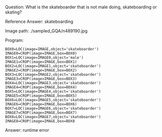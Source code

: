 Question: What is the skateboarder that is not male doing, skateboarding or skating?

Reference Answer: skateboarding

Image path: ./sampled_GQA/n489190.jpg

Program:

```
BOX0=LOC(image=IMAGE,object='skateboarder')
IMAGE0=CROP(image=IMAGE,box=BOX0)
BOX1=LOC(image=IMAGE0,object='male')
IMAGE1=CROP(image=IMAGE,box=BOX1)
BOX2=LOC(image=IMAGE1,object='skateboarder')
IMAGE2=CROP(image=IMAGE,box=BOX2)
BOX3=LOC(image=IMAGE2,object='skateboarder')
IMAGE3=CROP(image=IMAGE,box=BOX3)
BOX4=LOC(image=IMAGE3,object='skateboarder')
IMAGE4=CROP(image=IMAGE,box=BOX4)
BOX5=LOC(image=IMAGE4,object='skateboarder')
IMAGE5=CROP(image=IMAGE,box=BOX5)
BOX6=LOC(image=IMAGE5,object='skateboarder')
IMAGE6=CROP(image=IMAGE,box=BOX6)
BOX7=LOC(image=IMAGE6,object='skateboarder')
IMAGE7=CROP(image=IMAGE,box=BOX7)
BOX8=LOC(image=IMAGE7,object='skateboarder')
IMAGE8=CROP(image=IMAGE,box=BOX8
```
Answer: runtime error

